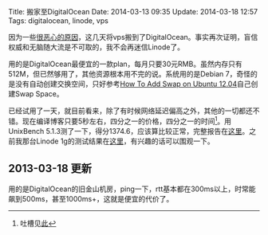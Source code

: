 Title: 搬家至DigitalOcean
Date: 2014-03-13 09:35
Update: 2014-03-18 12:57
Tags: digitalocean, linode, vps

[1]: /life/thinking-about-moving-away-from-linode.html
[2]: /static/plain/digitalocean-512m-unixbench-report-20140313.txt
[3]: /static/plain/linode-1g-unixbench-report-20140126.txt

因为一些[很恶心的原因][1]，这几天将vps搬到了DigitalOcean。事实再次证明，盲信权威和无脑随大流是不可取的，我不会再迷信Linode了。

用的是DigitalOcean最便宜的一款plan，每月只要30元RMB。虽然内存只有512M，但已然够用了，其他资源根本用不完的说。系统用的是Debian 7，奇怪的是没有自动创建交换空间，只好参考[How To Add Swap on Ubuntu 12.04](https://www.digitalocean.com/community/articles/how-to-add-swap-on-ubuntu-12-04)自己创建Swap Space。

已经试用了一天，就目前看来，除了有时候网络延迟偏高之外，其他的一切都还不错。现在编译博客只要5秒左右，四分之一的价格，四分之一的时间[^1]。用UnixBench 5.1.3测了一下，得分1374.6，应该算比较正常，完整报告在[这里][2]。之前我那台Linode 1g的测试结果在[这里][3]，有兴趣的话可以围观一下。

## 2013-03-18 更新
用的是DigitalOcean的旧金山机房，ping一下，rtt基本都在300ms以上，时常能飙到500ms，甚至1000ms+，这就是便宜的代价了。

[^1]: 吐槽见[此][1]

